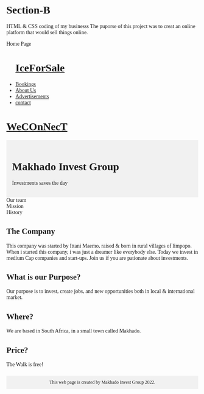 # Section-B
HTML & CSS coding of my businesss 
The puporse of this project was to creat an online platform that would sell things online.

Home Page

<html>
<head>
<tittle></tittle>
<meta charset="UTF-8">
<link rel="stylesheet" href="home.css">
<meta name="viewport" content="width=device-width, initial-scale=1">
</head>
<body>
<ul>
<a href='home.html'><h1>IceForSale</h1></a>
<li><a href='register.html'>Bookings</a></li>
<li><a href='About.html'>About Us</a></li>
<li><a href="#">Advertisements</a></li>
<li><a href="Contact.html">contact</a></li>
</ul>

</body>
</html>

<!DOCTYPE html>
<html>
<head>
<a href='home.html'><h1>WeCOnNecT</h1></a>
<meta name="viewport" content="width=device-width, initial-scale=1.0">
<meta charset="UTF-8">
<link rel="stylesheet" href="About.css">
</head>
<body style="font-family:Verdana;">

<div style="background-color:#f1f1f1;padding:15px;">
  <h1>Makhado Invest Group</h1>
 <p> Investments saves the day</p>
</div>

<div style="overflow:auto">
  <div class="menu">
    <div class="menuitem">Our team</div>
    <div class="menuitem">Mission</div>
    <div class="menuitem">History</div>
  </div>

  <div class="main">
    <h2>The Company</h2>
    <p>This company was started by Ittani Maemo, raised & born in rural villages of limpopo. When i started this company, i was just a dreamer like everybody else. Today we invest in medium Cap companies and start-ups. Join us if you are pationate about investments.</p>
    
  </div>

  <div class="right">
    <h2>What is our Purpose?</h2>
    <p>Our purpose is to invest, create jobs, and new opportunities both in local & international market.</p>
    <h2>Where?</h2>
    <p>We are based in South Africa, in a small town called Makhado.</p>
    <h2>Price?</h2>
    <p>The Walk is free!</p>
  </div>
</div>


<div style="background-color:#f1f1f1;text-align:center;padding:10px;margin-top:7px;font-size:12px;"> This web page is created by Makhado Invest Group 2022.</div>

</body>
</html>
